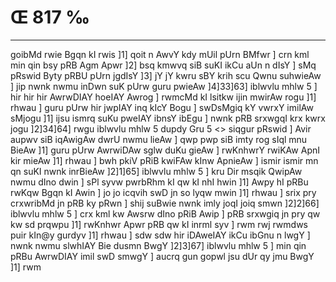 # Œ 817 ‰
---
goibMd rwie Bgqn kI rwis ]1] qoit n AwvY kdy mUil pUrn BMfwr ] crn
kml min qin bsy pRB Agm Apwr ]2] bsq kmwvq siB suKI ikCu aUn
n dIsY ] sMq pRswid Byty pRBU pUrn jgdIsY ]3] jY jY kwru sBY krih scu
Qwnu suhwieAw ] jip nwnk nwmu inDwn suK pUrw guru pwieAw ]4]33]63]
iblwvlu mhlw 5 ] hir hir hir AwrwDIAY hoeIAY Awrog ] rwmcMd kI
lsitkw ijin mwirAw rogu ]1] rhwau ] guru pUrw hir jwpIAY inq kIcY Bogu
] swDsMgiq kY vwrxY imilAw sMjogu ]1] ijsu ismrq suKu pweIAY ibnsY
ibEgu ] nwnk pRB srxwgqI krx kwrx jogu ]2]34]64]
rwgu iblwvlu mhlw 5 dupdy Gru 5
<> siqgur pRswid ]
Avir aupwv siB iqAwigAw dwrU nwmu lieAw ] qwp pwp siB imty rog
sIql mnu BieAw ]1] guru pUrw AwrwiDAw sglw duKu gieAw ] rwKnhwrY
rwiKAw ApnI kir mieAw ]1] rhwau ] bwh pkiV pRiB kwiFAw kInw
ApnieAw ] ismir ismir mn qn suKI nwnk inrBieAw ]2]1]65]
iblwvlu mhlw 5 ] kru Dir msqik QwipAw nwmu dIno dwin ] sPl syvw
pwrbRhm kI qw kI nhI hwin ]1] Awpy hI pRBu rwKqw Bgqn kI Awin ] jo
jo icqvih swD jn so lyqw mwin ]1] rhwau ] srix pry crxwribMd jn
pRB ky pRwn ] shij suBwie nwnk imly joqI joiq smwn ]2]2]66]
iblwvlu mhlw 5 ] crx kml kw Awsrw dIno pRiB Awip ] pRB srxwgiq
jn pry qw kw sd prqwpu ]1] rwKnhwr Apwr pRB qw kI inrml syv ]
rwm rwj rwmdws puir kIn@y gurdyv ]1] rhwau ] sdw sdw hir iDAweIAY
ikCu ibGnu n lwgY ] nwnk nwmu slwhIAY Bie dusmn BwgY ]2]3]67]
iblwvlu mhlw 5 ] min qin pRBu AwrwDIAY imil swD smwgY ] aucrq gun
gopwl jsu dUr qy jmu BwgY ]1] rwm
####
